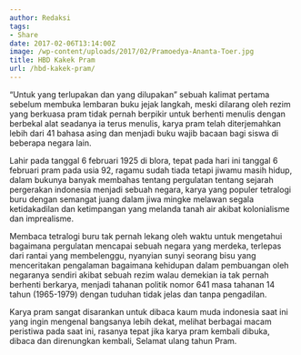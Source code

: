 ```yaml
---
author: Redaksi
tags:
- Share
date: 2017-02-06T13:14:00Z
image: /wp-content/uploads/2017/02/Pramoedya-Ananta-Toer.jpg
title: HBD Kakek Pram
url: /hbd-kakek-pram/
---
```


“Untuk yang terlupakan dan yang dilupakan” sebuah kalimat pertama sebelum membuka lembaran buku jejak langkah, meski dilarang oleh rezim yang berkuasa pram tidak pernah berpikir untuk berhenti menulis dengan berbekal alat seadanya ia terus menulis, karya pram telah diterjemahkan lebih dari 41 bahasa asing dan menjadi buku wajib bacaan bagi siswa di beberapa negara lain.

  
Lahir pada tanggal 6 februari 1925 di blora, tepat pada hari ini tanggal 6 februari pram pada usia 92, ragamu sudah tiada tetapi jiwamu masih hidup, dalam bukunya banyak membahas tentang pergulatan tentang sejarah pergerakan indonesia menjadi sebuah negara, karya yang populer tetralogi buru dengan semangat juang dalam jiwa mingke melawan segala ketidakadilan dan ketimpangan yang melanda tanah air akibat kolonialisme dan imprealisme.

  
Membaca tetralogi buru tak pernah lekang oleh waktu untuk mengetahui bagaimana pergulatan mencapai sebuah negara yang merdeka, terlepas dari rantai yang membelenggu, nyanyian sunyi seorang bisu yang menceritakan pengalaman bagaimana kehidupan dalam pembuangan oleh negaranya sendiri akibat sebuah rezim walau demekian ia tak pernah berhenti berkarya, menjadi tahanan politik nomor 641 masa tahanan 14 tahun (1965-1979) dengan tuduhan tidak jelas dan tanpa pengadilan.

  
Karya pram sangat disarankan untuk dibaca kaum muda indonesia saat ini yang ingin mengenal bangsanya lebih dekat, melihat berbagai macam peristiwa pada saat ini, rasanya tepat jika karya pram kembali dibuka, dibaca dan direnungkan kembali, Selamat ulang tahun Pram.